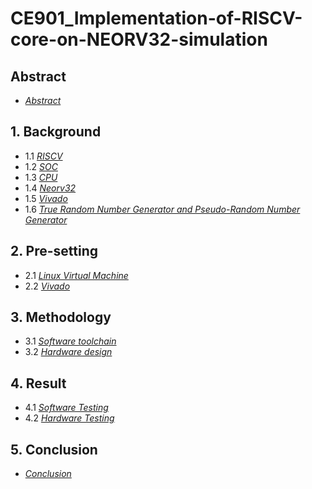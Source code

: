 # CE901_Implementation-of-RISCV-core-on-NEORV32-simulation

## Abstract
* [*Abstract*](https://github.com/BillZhu09/CE901_Implementation-of-RISCV-core-on-NEORV32-simulation/blob/main/Abstract.md)
## 1. Background
* 1.1 [*RISCV*](https://github.com/BillZhu09/CE901_Implementation-of-RISCV-core-on-NEORV32-simulation/blob/main/RISCV.md)
* 1.2 [*SOC*](https://github.com/BillZhu09/CE901_Implementation-of-RISCV-core-on-NEORV32-simulation/blob/main/SOC.md)
* 1.3 [*CPU*](https://github.com/BillZhu09/CE901_Implementation-of-RISCV-core-on-NEORV32-simulation/blob/main/CPU.md)
* 1.4 [*Neorv32*](https://github.com/BillZhu09/CE901_Implementation-of-RISCV-core-on-NEORV32-simulation/blob/main/Neorv32)
* 1.5 [*Vivado*](https://github.com/BillZhu09/CE901_Implementation-of-RISCV-core-on-NEORV32-simulation/blob/main/Vivado.md)
* 1.6 [*True Random Number Generator and Pseudo-Random Number Generator*](https://github.com/BillZhu09/CE901_Implementation-of-RISCV-core-on-NEORV32-simulation/blob/main/True%20Random%20Number%20Generator%20and%20Pseudo-Random%20Number%20Generator.md)

## 2. Pre-setting
* 2.1 [*Linux Virtual Machine*](https://github.com/BillZhu09/CE901_Implementation-of-RISCV-core-on-NEORV32-simulation/blob/main/Linux%20Virtual%20Machine.md)
* 2.2 [*Vivado*](https://github.com/BillZhu09/CE901_Implementation-of-RISCV-core-on-NEORV32-simulation/blob/main/Vivado.md)

## 3. Methodology
* 3.1 [*Software toolchain*](https://github.com/BillZhu09/CE901_Implementation-of-RISCV-core-on-NEORV32-simulation/blob/main/Software%20Toolchain.md)
* 3.2 [*Hardware design*](https://github.com/BillZhu09/CE901_Implementation-of-RISCV-core-on-NEORV32-simulation/blob/main/Hardware%20design.md)

## 4. Result
* 4.1 [*Software Testing*](https://github.com/BillZhu09/CE901_Implementation-of-RISCV-core-on-NEORV32-simulation/blob/main/Software%20Testing.md)
* 4.2 [*Hardware Testing*](https://github.com/BillZhu09/CE901_Implementation-of-RISCV-core-on-NEORV32-simulation/blob/main/Hardware%20Testing.md)

## 5. Conclusion
* [*Conclusion*](https://github.com/BillZhu09/CE901_Implementation-of-RISCV-core-on-NEORV32-simulation/blob/main/Conclusion.md)
